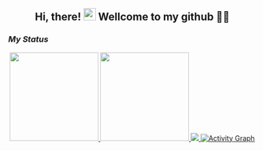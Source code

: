 <h2 align="center">
 Hi, there! <img src="https://media.giphy.com/media/hvRJCLFzcasrR4ia7z/giphy.gif" width="25px"> Wellcome to my github 🙋‍♂️
</h2> 

### **_My Status_**

<div align="center">
  <a href="https://github.com/DripMicro">
  <img height="180em" src="https://github-readme-stats.vercel.app/api?username=DripMicro&show_icons=true&theme=dark&include_all_commits=true&count_private=true"/>
  <img height="180em" src="https://github-readme-stats.vercel.app/api/top-langs/?username=DripMicro&layout=compact&langs_count=10&theme=dark"/>
   <img id="preview" src="https://komarev.com/ghpvc/?username=Backendeng&color=grey">
  <img alt="Activity Graph" src="https://github-readme-activity-graph.cyclic.app/graph?username=DripMicro&theme=react-dark&hide_border=true" /> 
  </a>
</div>
